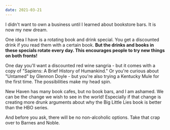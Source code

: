 ```yaml
---
date: 2021-03-21
---
```


I didn't want to own a business until I learned about bookstore bars. It is now my new dream.

One idea I have is a rotating book and drink special. You get a discounted drink if you read them with a certain book. **But the drinks and books in these specials rotate every day. This encourages people to try new things on both fronts!**

One day you'll want a discounted red wine sangria - but it comes with a copy of "Sapiens: A Brief History of Humankind." Or you're curious about "Untamed" by Glennon Doyle - but you're also trying a Kentucky Mule for the first time. The possibilities make my head spin.

New Haven has many book cafes, but no book bars, and I am ashamed. We can be the change we wish to see in the world! Especially if that change is creating more drunk arguments about why the Big Little Lies book is better than the HBO series.

And before you ask, there will be no non-alcoholic options. Take that crap over to Barnes and Noble.

